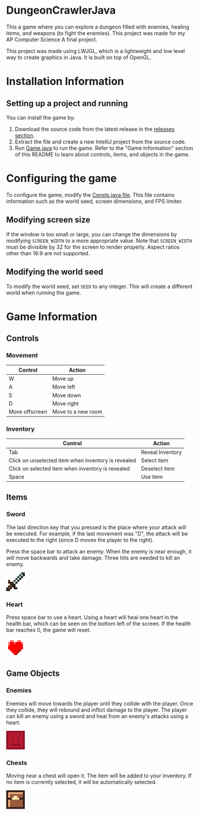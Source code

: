 # DungeonCrawlerJava

This a game where you can explore a dungeon filled with enemies, healing items, and weapons (to fight the enemies). This project was made for my AP Computer Science A final project.

This project was made using LWJGL, which is a lightweight and low level way to create graphics in Java. It is built on top of OpenGL.

# Installation Information

## Setting up a project and running
You can install the game by:
1. Download the source code from the latest release in the [releases section](https://github.com/AlexanderJCS/DungeonCrawlerJava/releases).
2. Extract the file and create a new IntelliJ project from the source code.
3. Run [Game.java](src/main/java/game/Game.java) to run the game. Refer to the "Game Information" section of this README to learn about controls, items, and objects in the game.

# Configuring the game
To configure the game, modify the [Consts.java file](src/main/java/helper/Consts.java). This file contains information such as the world seed, screen dimensions, and FPS limiter.

## Modifying screen size
If the window is too small or large, you can change the dimensions by modifying `SCREEN_WIDTH` to a more appropriate value. Note that `SCREEN_WIDTH` must be divisible by 32 for the screen to render properly. Aspect ratios other than 16:9 are not supported.

## Modifying the world seed
To modify the world seed, set `SEED` to any integer. This will create a different world when running the game.

# Game Information
## Controls
### Movement
| Control        | Action             |
|----------------|--------------------|
| W              | Move up            |
| A              | Move left          |
| S              | Move down          |
| D              | Move right         |
| Move offscreen | Move to a new room |

### Inventory

| Control                                             | Action           |
|-----------------------------------------------------|------------------|
| Tab                                                 | Reveal Inventory |
| Click on unselected item when inventory is revealed | Select item      |
| Click on selected item when inventory is revealed   | Deselect item    |
| Space                                               | Use item         |

## Items
### Sword

The last direction key that you pressed is the place where your attack will be executed. For example, if the last movement was "D", the attack will be executed to the right (since D moves the player to the right).

Press the space bar to attack an enemy. When the enemy is near enough, it will move backwards and take damage. Three hits are needed to kill an enemy.

![](src/main/resources/textures/items/sword.png)

### Heart

Press space bar to use a heart. Using a heart will heal one heart in the health bar, which can be seen on the bottom left of the screen. If the health bar reaches 0, the game will reset.

![](src/main/resources/textures/items/heart.png)

## Game Objects
### Enemies
Enemies will move towards the player until they collide with the player. Once they collide, they will rebound and inflict damage to the player. The player can kill an enemy using a sword and heal from an enemy's attacks using a heart.

![](src/main/resources/textures/gameObjects/enemy.png)

### Chests

Moving near a chest will open it. The item will be added to your inventory. If no item is currently selected, it will be automatically selected.

![](src/main/resources/textures/gameObjects/chestClosed.png)
